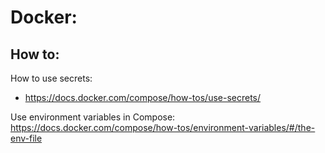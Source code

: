 # Docker:

## How to:
How to use secrets: 
- https://docs.docker.com/compose/how-tos/use-secrets/

Use environment variables in Compose:
https://docs.docker.com/compose/how-tos/environment-variables/#/the-env-file